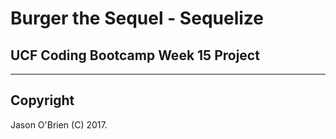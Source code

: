 # Burger the Sequel - Sequelize

## UCF Coding Bootcamp Week 15 Project

- - -

## Copyright

Jason O'Brien (C) 2017.
